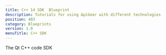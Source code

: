 ```yaml
---
title: C++ 14 SDK  Blueprint
description: Tutorials for using ApiGear with different technologies
position: 403
category: Blueprints
version: 1.0
menuTitle: C++ SDK
---
```


The Qt C++ code SDK
